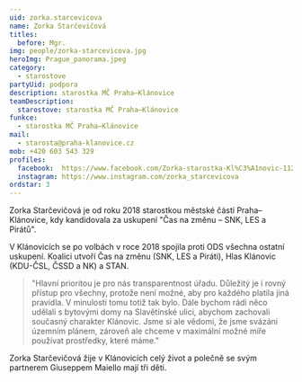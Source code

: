 ```yaml
---
uid: zorka.starcevicova
name: Zorka Starčevičová
titles:
  before: Mgr.
img: people/zorka-starcevicova.jpg
heroImg: Prague_panorama.jpeg
category:
  - starostove
partyUid: podpora
description: starostka MČ Praha–Klánovice
teamDescription:
  starostove: starostka MČ Praha–Klánovice
funkce: 
  - starostka MČ Praha–Klánovice
mail:
  - starosta@praha-klanovice.cz
mob: +420 603 543 329
profiles:
  facebook:  https://www.facebook.com/Zorka-starostka-Kl%C3%A1novic-112020906847068
  instagram: https://www.instagram.com/zorka_starcevicova
ordstar: 3
---
```


Zorka Starčevičová je od roku 2018 starostkou městské části Praha–Klánovice, kdy kandidovala za uskupení "Čas na změnu – SNK, LES a Pirátů". 

V Klánovicích se po volbách v roce 2018 spojila proti ODS všechna ostatní uskupení. Koalici utvoří Čas na změnu (SNK, LES a Piráti), Hlas Klánovic (KDU-ČSL, ČSSD a NK) a STAN.

>"Hlavní prioritou je pro nás transparentnost úřadu. Důležitý je i rovný přístup pro všechny, protože není možné, aby pro každého platila jiná pravidla. V minulosti tomu totiž tak bylo. Dále bychom rádi něco udělali s bytovými domy na Slavětínské ulici, abychom zachovali současný charakter Klánovic. Jsme si ale vědomi, že jsme svázáni územním plánem, zároveň ale chceme v maximální možné míře používat prostředky, které máme."

Zorka Starčevičová žije v Klánovicích celý život a polečně se svým partnerem Giuseppem Maiello mají tři děti.
